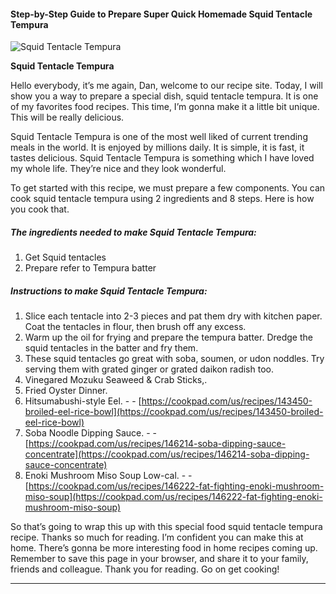             

#### Step-by-Step Guide to Prepare Super Quick Homemade Squid Tentacle Tempura

![Squid Tentacle Tempura](https://img-global.cpcdn.com/recipes/6168228347772928/751x532cq70/squid-tentacle-tempura-recipe-main-photo.jpg)

**Squid Tentacle Tempura**

Hello everybody, it’s me again, Dan, welcome to our recipe site. Today, I will show you a way to prepare a special dish, squid tentacle tempura. It is one of my favorites food recipes. This time, I’m gonna make it a little bit unique. This will be really delicious.

Squid Tentacle Tempura is one of the most well liked of current trending meals in the world. It is enjoyed by millions daily. It is simple, it is fast, it tastes delicious. Squid Tentacle Tempura is something which I have loved my whole life. They’re nice and they look wonderful.

To get started with this recipe, we must prepare a few components. You can cook squid tentacle tempura using 2 ingredients and 8 steps. Here is how you cook that.

##### The ingredients needed to make Squid Tentacle Tempura:

1.  Get Squid tentacles
2.  Prepare refer to Tempura batter

##### Instructions to make Squid Tentacle Tempura:

1.  Slice each tentacle into 2-3 pieces and pat them dry with kitchen paper. Coat the tentacles in flour, then brush off any excess.
2.  Warm up the oil for frying and prepare the tempura batter. Dredge the squid tentacles in the batter and fry them.
3.  These squid tentacles go great with soba, soumen, or udon noddles. Try serving them with grated ginger or grated daikon radish too.
4.  Vinegared Mozuku Seaweed & Crab Sticks,.
5.  Fried Oyster Dinner.
6.  Hitsumabushi-style Eel. - - [https://cookpad.com/us/recipes/143450-broiled-eel-rice-bowl](https://cookpad.com/us/recipes/143450-broiled-eel-rice-bowl)
7.  Soba Noodle Dipping Sauce. - - [https://cookpad.com/us/recipes/146214-soba-dipping-sauce-concentrate](https://cookpad.com/us/recipes/146214-soba-dipping-sauce-concentrate)
8.  Enoki Mushroom Miso Soup Low-cal. - - [https://cookpad.com/us/recipes/146222-fat-fighting-enoki-mushroom-miso-soup](https://cookpad.com/us/recipes/146222-fat-fighting-enoki-mushroom-miso-soup)

So that’s going to wrap this up with this special food squid tentacle tempura recipe. Thanks so much for reading. I’m confident you can make this at home. There’s gonna be more interesting food in home recipes coming up. Remember to save this page in your browser, and share it to your family, friends and colleague. Thank you for reading. Go on get cooking!

* * *